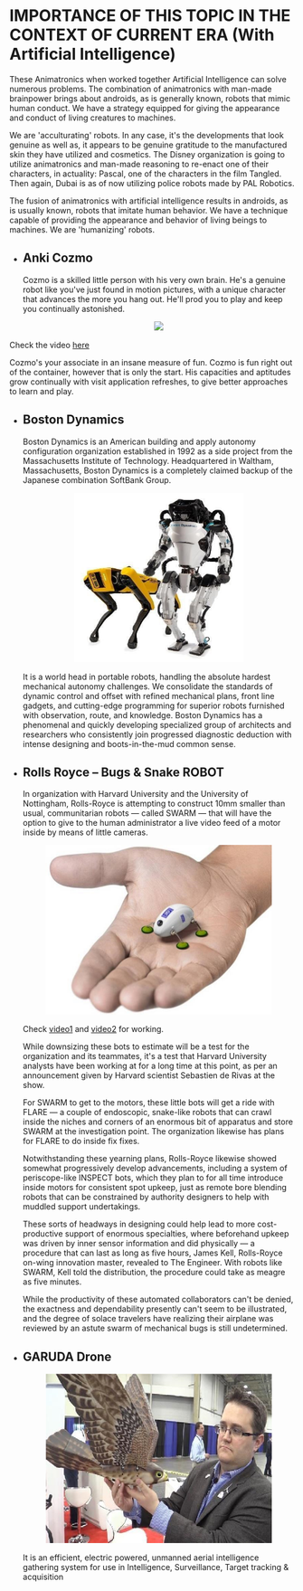 # IMPORTANCE OF THIS TOPIC IN THE CONTEXT OF CURRENT ERA (With Artificial Intelligence)

These Animatronics when worked together Artificial Intelligence can solve numerous problems. The combination of animatronics with man-made brainpower brings about androids, as is generally known, robots that mimic human conduct. We have a strategy equipped for giving the appearance and conduct of living creatures to machines.  
  
  We are 'acculturating' robots. In any case, it's the developments that look genuine as well as, it appears to be genuine gratitude to the manufactured skin they have utilized and cosmetics. The Disney organization is going to utilize animatronics and man-made reasoning to re-enact one of their characters, in actuality: Pascal, one of the characters in the film Tangled. Then again, Dubai is as of now utilizing police robots made by PAL Robotics.

The fusion of animatronics with artificial intelligence results in androids, as is usually known, robots that imitate human behavior. We have a technique capable of providing the appearance and behavior of living beings to machines. We are 'humanizing' robots.  
  
- ## Anki Cozmo
    Cozmo is a skilled little person with his very own brain. He's a genuine robot like you've just found in motion pictures, with a unique character that advances the more you hang out. He'll prod you to play and keep you continually astonished.

    <center><img src="https://s27.aconvert.com/convert/p3r68-cdx67/uxsu9-bu1ja.gif">
    </center>
Check the video [here](https://drive.google.com/file/d/1tfNKqc50991zph8qnc3SzLnWS6MJGhAU/view?usp=sharing)

Cozmo's your associate in an insane measure of fun. Cozmo is fun right out of the container, however that is only the start. His capacities and aptitudes grow continually with visit application refreshes, to give better approaches to learn and play.  
  
- ## Boston Dynamics  
    Boston Dynamics is an American building and apply autonomy configuration organization established in 1992 as a side project from the Massachusetts Institute of Technology. Headquartered in Waltham, Massachusetts, Boston Dynamics is a completely claimed backup of the Japanese combination SoftBank Group.  
    
    <center><img src="../media/Images/boston.jpg" height ="300" width ="300"></center>    
    
    It is a world head in portable robots, handling the absolute hardest mechanical autonomy challenges. We consolidate the standards of dynamic control and offset with refined mechanical plans, front line gadgets, and cutting-edge programming for superior robots furnished with observation, route, and knowledge. Boston Dynamics has a phenomenal and quickly developing specialized group of architects and researchers who consistently join progressed diagnostic deduction with intense designing and boots-in-the-mud common sense.  
  
- ## Rolls Royce – Bugs & Snake ROBOT
    In organization with Harvard University and the University of Nottingham, Rolls-Royce is attempting to construct 10mm smaller than usual, communitarian robots — called SWARM — that will have the option to give to the human administrator a live video feed of a motor inside by means of little cameras.

    <center><img src="../media/Images/bugrobot.jpg" height ="300" width ="400"></center>

    Check [video1](https://drive.google.com/file/d/18vpHQk9ySKAKz4s6YhVgNeAf9IaJ-beR/view?usp=sharing) and 
    [video2](https://drive.google.com/file/d/1XIgmMRXJ2LNuHzlIDU_sVOABH8UQrkX9/view?usp=sharing) for working.

    While downsizing these bots to estimate will be a test for the organization and its teammates, it's a test that Harvard University analysts have been working at for a long time at this point, as per an announcement given by Harvard scientist Sebastien de Rivas at the show.   
    
    For SWARM to get to the motors, these little bots will get a ride with FLARE — a couple of endoscopic, snake-like robots that can crawl inside the niches and corners of an enormous bit of apparatus and store SWARM at the investigation point. The organization likewise has plans for FLARE to do inside fix fixes.   
    
    Notwithstanding these yearning plans, Rolls-Royce likewise showed somewhat progressively develop advancements, including a system of periscope-like INSPECT bots, which they plan to for all time introduce inside motors for consistent spot upkeep, just as remote bore blending robots that can be constrained by authority designers to help with muddled support undertakings.   
    
    These sorts of headways in designing could help lead to more cost-productive support of enormous specialties, where beforehand upkeep was driven by inner sensor information and did physically — a procedure that can last as long as five hours, James Kell, Rolls-Royce on-wing innovation master, revealed to The Engineer. With robots like SWARM, Kell told the distribution, the procedure could take as meagre as five minutes.
    
    While the productivity of these automated collaborators can't be denied, the exactness and dependability presently can't seem to be illustrated, and the degree of solace travelers have realizing their airplane was reviewed by an astute swarm of mechanical bugs is still undetermined.  
  
- ## GARUDA Drone
    <center><img src="../media/Images/Garudadrone.png" height ="300" width ="400"></center>

    It is an efficient, electric powered, unmanned aerial intelligence gathering system for use in Intelligence, Surveillance, Target tracking & acquisition  


